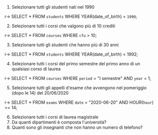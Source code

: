 1. Selezionare tutti gli studenti nati nel 1990

r-> 
SELECT * FROM `students` WHERE YEAR(date_of_birth) = `1990`;

2. Selezionare tutti i corsi che valgono più di 10 crediti

r->
SELECT * FROM `courses` WHERE `cfu` > 10;

3. Selezionare tutti gli studenti che hanno più di 30 anni

r->
SELECT * FROM `students` WHERE YEAR(date_of_birth) < 1992;


4. Selezionare tutti i corsi del primo semestre del primo anno di un qualsiasi corso di
laurea 

r-> 
SELECT * FROM `courses` WHERE `period` = "I semestre" AND `year` = 1;


5. Selezionare tutti gli appelli d'esame che avvengono nel pomeriggio (dopo le 14) del
20/06/2020 

r->
SELECT * FROM `exams` WHERE `date` = "2020-06-20" AND HOUR(`hour`) >= 14;

6. Selezionare tutti i corsi di laurea magistrale 
7. Da quanti dipartimenti è composta l'università? 
8. Quanti sono gli insegnanti che non hanno un numero di telefono?
